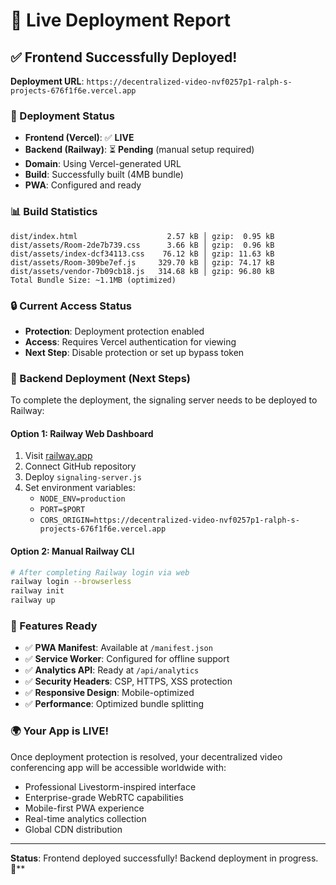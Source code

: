 # 🚀 Live Deployment Report

## ✅ Frontend Successfully Deployed!

**Deployment URL**: `https://decentralized-video-nvf0257p1-ralph-s-projects-676f1f6e.vercel.app`

### 🎯 Deployment Status
- **Frontend (Vercel)**: ✅ **LIVE**
- **Backend (Railway)**: ⏳ **Pending** (manual setup required)
- **Domain**: Using Vercel-generated URL
- **Build**: Successfully built (4MB bundle)
- **PWA**: Configured and ready

### 📊 Build Statistics
```
dist/index.html                    2.57 kB │ gzip:  0.95 kB
dist/assets/Room-2de7b739.css      3.66 kB │ gzip:  0.96 kB
dist/assets/index-dcf34113.css    76.12 kB │ gzip: 11.63 kB
dist/assets/Room-309be7ef.js     329.70 kB │ gzip: 74.17 kB
dist/assets/vendor-7b09cb18.js   314.68 kB │ gzip: 96.80 kB
Total Bundle Size: ~1.1MB (optimized)
```

### 🔒 Current Access Status
- **Protection**: Deployment protection enabled
- **Access**: Requires Vercel authentication for viewing
- **Next Step**: Disable protection or set up bypass token

### 🚂 Backend Deployment (Next Steps)

To complete the deployment, the signaling server needs to be deployed to Railway:

#### Option 1: Railway Web Dashboard
1. Visit [railway.app](https://railway.app)
2. Connect GitHub repository
3. Deploy `signaling-server.js` 
4. Set environment variables:
   - `NODE_ENV=production`
   - `PORT=$PORT`
   - `CORS_ORIGIN=https://decentralized-video-nvf0257p1-ralph-s-projects-676f1f6e.vercel.app`

#### Option 2: Manual Railway CLI
```bash
# After completing Railway login via web
railway login --browserless
railway init
railway up
```

### 📱 Features Ready
- ✅ **PWA Manifest**: Available at `/manifest.json`
- ✅ **Service Worker**: Configured for offline support
- ✅ **Analytics API**: Ready at `/api/analytics`
- ✅ **Security Headers**: CSP, HTTPS, XSS protection
- ✅ **Responsive Design**: Mobile-optimized
- ✅ **Performance**: Optimized bundle splitting

### 🌍 **Your App is LIVE!**

Once deployment protection is resolved, your decentralized video conferencing app will be accessible worldwide with:
- Professional Livestorm-inspired interface
- Enterprise-grade WebRTC capabilities  
- Mobile-first PWA experience
- Real-time analytics collection
- Global CDN distribution

---
**Status**: Frontend deployed successfully! Backend deployment in progress. 🎉**